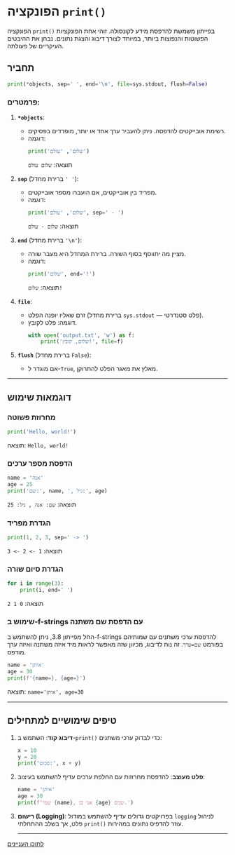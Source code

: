 # הפונקציה `print()`

הפונקציה `print()` בפייתון משמשת להדפסת מידע לקונסולה. זוהי אחת הפונקציות הפשוטות והנפוצות ביותר, במיוחד לצורך דיבוג והצגת נתונים. נבחן את ההיבטים העיקריים של פעולתה.

## תחביר
```python
print(*objects, sep=' ', end='\n', file=sys.stdout, flush=False)
```

### פרמטרים:
1. **`*objects`**:
   - רשימת אובייקטים להדפסה. ניתן להעביר ערך אחד או יותר, מופרדים בפסיקים.
   - דוגמה:
     ```python
     print('שלום', 'עולם')
     ```
     תוצאה: `שלום עולם`

2. **`sep`** (ברירת מחדל `' '`):
   - מפריד בין אובייקטים, אם הועברו מספר אובייקטים.
   - דוגמה:
     ```python
     print('שלום', 'עולם', sep=' - ')
     ```
     תוצאה: `שלום - עולם`

3. **`end`** (ברירת מחדל `'\n'`):
   - מציין מה יתווסף בסוף השורה. ברירת המחדל היא מעבר שורה.
   - דוגמה:
     ```python
     print('שלום', end='!')
     ```
     תוצאה: `שלום!`

4. **`file`**:
   - זרם שאליו יופנה הפלט (ברירת מחדל `sys.stdout` — פלט סטנדרטי).
   - דוגמה: פלט לקובץ.
     ```python
     with open('output.txt', 'w') as f:
         print('שלום, קובץ!', file=f)
     ```

5. **`flush`** (ברירת מחדל `False`):
   - אם מוגדר ל-`True`, מאלץ את מאגר הפלט להתרוקן.

---

## דוגמאות שימוש

### מחרוזת פשוטה
```python
print('Hello, world!')
```
תוצאה: `Hello, world!`

### הדפסת מספר ערכים
```python
name = 'אנה'
age = 25
print('שם:', name, ', גיל:', age)
```
תוצאה: `שם: אנה , גיל: 25`

### הגדרת מפריד
```python
print(1, 2, 3, sep=' -> ')
```
תוצאה: `1 -> 2 -> 3`

### הגדרת סיום שורה
```python
for i in range(3):
    print(i, end=' ')
```
תוצאה: `0 1 2`

### שימוש ב-f-strings עם הדפסת שם משתנה
החל מפייתון 3.8, ניתן להשתמש ב-f-strings להדפסת ערכי משתנים עם שמותיהם בפורמט `שם=ערך`. זה נוח לדיבוג, מכיוון שזה מאפשר לראות מיד איזה משתנה ואיזה ערך מודפס.
```python
name = 'איתן'
age = 30
print(f'{name=}, {age=}')
```
תוצאה: `name='איתן', age=30`

---

## טיפים שימושיים למתחילים

1. **דיבוג קוד**:
   השתמש ב-`print()` כדי לבדוק ערכי משתנים:
   ```python
   x = 10
   y = 20
   print('סכום:', x + y)
   ```

2. **פלט מעוצב**:
   להדפסת מחרוזות עם החלפת ערכים עדיף להשתמש בעיצוב:
   ```python
   name = 'איתן'
   age = 30
   print(f'שמי {name}, אני בן {age} שנים.')
   ```

3. **רישום (Logging)**:
   בפרויקטים גדולים עדיף להשתמש במודול `logging` לניהול פלט, אך בשלב ההתחלתי `print()` עוזר להדפיס נתונים במהירות.

   ---

  [לתוכן העניינים](https://github.com/hypo69/101_python_computer_games_ru/blob/master/cheat_sheets#readme)
